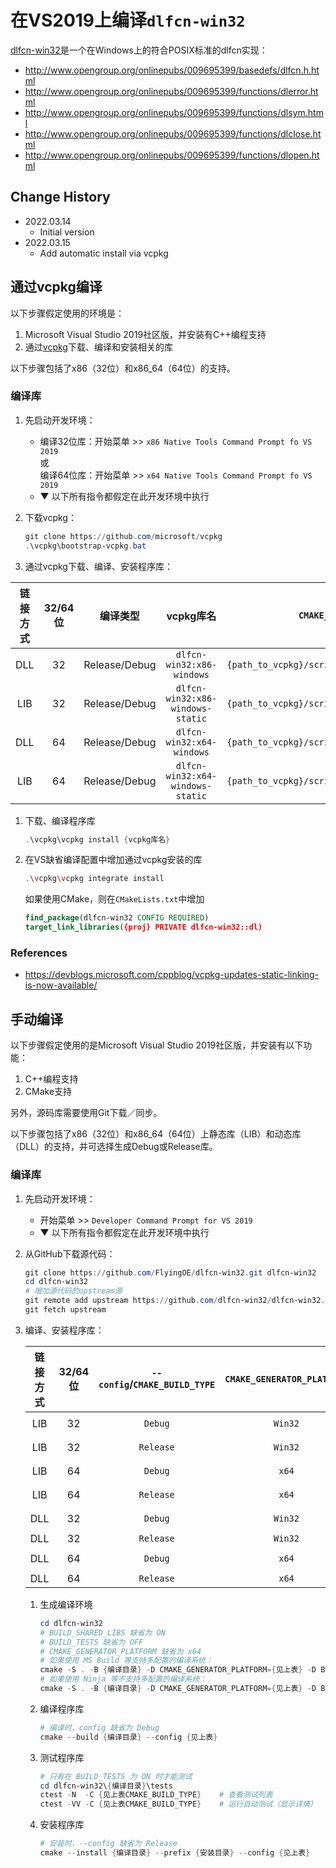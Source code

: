 # 在VS2019上编译`dlfcn-win32`

[dlfcn-win32](https://github.com/dlfcn-win32/dlfcn-win32/blob/master/README.md)是一个在Windows上的符合POSIX标准的dlfcn实现：

- http://www.opengroup.org/onlinepubs/009695399/basedefs/dlfcn.h.html
- http://www.opengroup.org/onlinepubs/009695399/functions/dlerror.html
- http://www.opengroup.org/onlinepubs/009695399/functions/dlsym.html
- http://www.opengroup.org/onlinepubs/009695399/functions/dlclose.html
- http://www.opengroup.org/onlinepubs/009695399/functions/dlopen.html

## Change History

- 2022.03.14
   - Initial version
- 2022.03.15
   - Add automatic install via vcpkg

## 通过vcpkg编译

以下步骤假定使用的环境是：

1. Microsoft Visual Studio 2019社区版，并安装有C++编程支持
2. 通过[vcpkg](https://github.com/Microsoft/vcpkg#quick-start-windows)下载、编译和安装相关的库

以下步骤包括了x86（32位）和x86\_64（64位）的支持。

### 编译库

1. 先启动开发环境：
   - 编译32位库：开始菜单 >> `x86 Native Tools Command Prompt fo VS 2019`  
     或  
     编译64位库：开始菜单 >> `x64 Native Tools Command Prompt fo VS 2019`
   - ▼ 以下所有指令都假定在此开发环境中执行
   
2. 下载vcpkg：
   ```powershell
   git clone https://github.com/microsoft/vcpkg
   .\vcpkg\bootstrap-vcpkg.bat
   ```
   
3. 通过vcpkg下载、编译、安装程序库：

| 链接方式 | 32/64位 | 编译类型 | vcpkg库名 | `CMAKE_TOOLCHAIN_FILE` | `VCPKG_TARGET_TRIPLET` |
|:---:|:-------:|:-----:|:---:|:---:|:---:|
| DLL | 32 | Release/Debug | `dlfcn-win32:x86-windows` | `{path_to_vcpkg}/scripts/buildsystems/vcpkg.cmake` | `x86-windows` |
| LIB | 32 | Release/Debug | `dlfcn-win32:x86-windows-static` | `{path_to_vcpkg}/scripts/buildsystems/vcpkg.cmake` | `x86-windows-static` |
| DLL | 64 | Release/Debug | `dlfcn-win32:x64-windows` | `{path_to_vcpkg}/scripts/buildsystems/vcpkg.cmake` | `x64-windows` |
| LIB | 64 | Release/Debug | `dlfcn-win32:x64-windows-static` | `{path_to_vcpkg}/scripts/buildsystems/vcpkg.cmake` | `x64-windows-static` |

1. 下载、编译程序库
   ```powershell
   .\vcpkg\vcpkg install {vcpkg库名}
   ```
   
2. 在VS缺省编译配置中增加通过vcpkg安装的库
   ```bash
   .\vcpkg\vcpkg integrate install
   ```
   如果使用CMake，则在`CMakeLists.txt`中增加
   ```cmake
   find_package(dlfcn-win32 CONFIG REQUIRED)
   target_link_libraries({proj} PRIVATE dlfcn-win32::dl)
   ```


### References

- https://devblogs.microsoft.com/cppblog/vcpkg-updates-static-linking-is-now-available/

## 手动编译

以下步骤假定使用的是Microsoft Visual Studio 2019社区版，并安装有以下功能：

1. C++编程支持
2. CMake支持

另外，源码库需要使用Git下载／同步。

以下步骤包括了x86（32位）和x86\_64（64位）上静态库（LIB）和动态库（DLL）的支持，并可选择生成Debug或Release库。

### 编译库

1. 先启动开发环境：
   - 开始菜单 >> `Developer Command Prompt for VS 2019`
   - ▼ 以下所有指令都假定在此开发环境中执行

2. 从GitHub下载源代码：
   ```powershell
   git clone https://github.com/FlyingOE/dlfcn-win32.git dlfcn-win32
   cd dlfcn-win32
   # 增加源代码的upstream源
   git remote add upstream https://github.com/dlfcn-win32/dlfcn-win32.git
   git fetch upstream
   ```

3. 编译、安装程序库：

   | 链接方式 | 32/64位 | `--config`/`CMAKE_BUILD_TYPE` | `CMAKE_GENERATOR_PLATFORM` | `BUILD_SHARED_LIBS` | 编译目录 | 安装目录 |
   |:---:|:--:|:-------:|:-------:|:-----:|:-----------:|:-----------:|
   | LIB | 32 | `Debug` | `Win32` | `OFF` | `build.x86` | `install.x86-static-d`    |
   | LIB | 32 | `Release` | `Win32` | `OFF` | `build.x86` | `install.x86-static`    |
   | LIB | 64 | `Debug` | `x64` | `OFF` | `build.x64` | `install.x64-static-d` |
   | LIB | 64 | `Release` | `x64` | `OFF` | `build.x64` | `install.x64-static` |
   | DLL | 32 | `Debug` | `Win32` | `ON` | `build.x86` | `install.x86-d` |
   | DLL | 32 | `Release` | `Win32` | `ON` | `build.x86` | `install.x86` |
   | DLL | 64 | `Debug` | `x64` | `ON` | `build.x64` | `install.x64-d` |
   | DLL | 64 | `Release` | `x64` | `ON` | `build.x64` | `install.x64` |

   1. 生成编译环境
      ```powershell
      cd dlfcn-win32
      # BUILD_SHARED_LIBS 缺省为 ON
      # BUILD_TESTS 缺省为 OFF
      # CMAKE_GENERATOR_PLATFORM 缺省为 x64
      # 如果使用 MS Build 等支持多配置的编译系统：
      cmake -S . -B {编译目录} -D CMAKE_GENERATOR_PLATFORM={见上表} -D BUILD_SHARED_LIBS={见上表} -D BUILD_TESTS=ON -D CMAKE_DEBUG_POSTFIX=d
      # 如果使用 Ninja 等不支持多配置的编译系统：
      cmake -S . -B {编译目录} -D CMAKE_GENERATOR_PLATFORM={见上表} -D BUILD_SHARED_LIBS={见上表} -D BUILD_TESTS=ON -D CMAKE_BUILD_TYPE={见上表} -D CMAKE_DEBUG_POSTFIX=d
      ```

   2. 编译程序库
      ```powershell
      # 编译时，config 缺省为 Debug
      cmake --build {编译目录} --config {见上表}
      ```

   3. 测试程序库
      ```powershell
      # 只有在 BUILD_TESTS 为 ON 时才能测试
      cd dlfcn-win32\{编译目录}\tests
      ctest -N  -C {见上表CMAKE_BUILD_TYPE}    # 查看测试列表
      ctest -VV -C {见上表CMAKE_BUILD_TYPE}    # 运行自动测试（显示详情）
      ```

   4. 安装程序库
      ```powershell
      # 安装时，--config 缺省为 Release
      cmake --install {编译目录} --prefix {安装目录} --config {见上表}
      ```